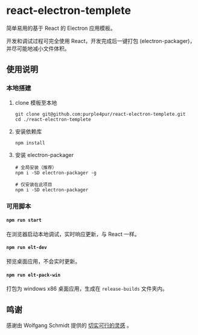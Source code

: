 # react-electron-templete

简单易用的基于 React 的 Electron 应用模板。

开发和调试过程可完全使用 React，开发完成后一键打包 (electron-packager)，并尽可能地减小文件体积。

## 使用说明

### 本地搭建

1. clone 模板至本地
   ```
   git clone git@github.com:purple4pur/react-electron-templete.git
   cd ./react-electron-templete
   ```
2. 安装依赖库
   ```
   npm install
   ```
3. 安装 electron-packager
   ```
   # 全局安装（推荐）
   npm i -SD electron-packager -g

   # 仅安装在此项目
   npm i -SD electron-packager
   ```

### 可用脚本

#### `npm run start`

在浏览器启动本地调试，实时响应更新，与 React 一样。

#### `npm run elt-dev`

预览桌面应用，不会实时更新。

#### `npm run elt-pack-win`

打包为 windows x86 桌面应用，生成在 `release-builds` 文件夹内。

## 鸣谢

感谢由 Wolfgang Schmidt 提供的 [切实可行的灵感](https://javascript-conference.com/blog/write-once-run-everywhere-building-desktop-apps-with-react-and-electron/) 。
